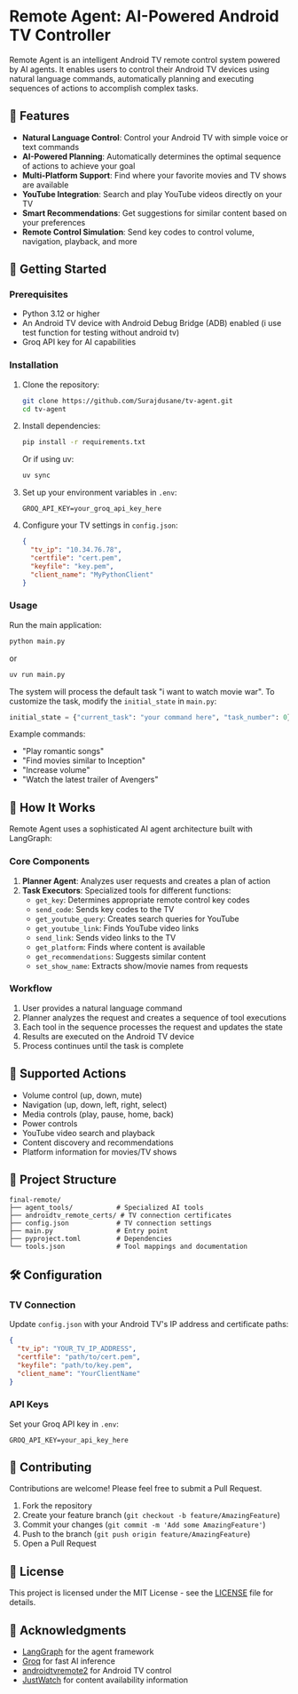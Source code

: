 # Remote Agent: AI-Powered Android TV Controller

Remote Agent is an intelligent Android TV remote control system powered by AI agents. It enables users to control their Android TV devices using natural language commands, automatically planning and executing sequences of actions to accomplish complex tasks.

## 🌟 Features

- **Natural Language Control**: Control your Android TV with simple voice or text commands
- **AI-Powered Planning**: Automatically determines the optimal sequence of actions to achieve your goal
- **Multi-Platform Support**: Find where your favorite movies and TV shows are available
- **YouTube Integration**: Search and play YouTube videos directly on your TV
- **Smart Recommendations**: Get suggestions for similar content based on your preferences
- **Remote Control Simulation**: Send key codes to control volume, navigation, playback, and more

## 🚀 Getting Started

### Prerequisites

- Python 3.12 or higher
- An Android TV device with Android Debug Bridge (ADB) enabled (i use test function for testing without android tv)
- Groq API key for AI capabilities

### Installation

1. Clone the repository:
   ```bash
   git clone https://github.com/Surajdusane/tv-agent.git
   cd tv-agent
   ```

2. Install dependencies:
   ```bash
   pip install -r requirements.txt
   ```
   Or if using uv:
   ```bash
   uv sync
   ```

3. Set up your environment variables in `.env`:
   ```env
   GROQ_API_KEY=your_groq_api_key_here
   ```

4. Configure your TV settings in `config.json`:
   ```json
   {
     "tv_ip": "10.34.76.78",
     "certfile": "cert.pem",
     "keyfile": "key.pem",
     "client_name": "MyPythonClient"
   }
   ```

### Usage

Run the main application:
```bash
python main.py 
```
or

```bash
uv run main.py 
```

The system will process the default task "i want to watch movie war". To customize the task, modify the `initial_state` in `main.py`:
```python
initial_state = {"current_task": "your command here", "task_number": 0}
```

Example commands:
- "Play romantic songs"
- "Find movies similar to Inception"
- "Increase volume"
- "Watch the latest trailer of Avengers"

## 🧠 How It Works

Remote Agent uses a sophisticated AI agent architecture built with LangGraph:

### Core Components

1. **Planner Agent**: Analyzes user requests and creates a plan of action
2. **Task Executors**: Specialized tools for different functions:
   - `get_key`: Determines appropriate remote control key codes
   - `send_code`: Sends key codes to the TV
   - `get_youtube_query`: Creates search queries for YouTube
   - `get_youtube_link`: Finds YouTube video links
   - `send_link`: Sends video links to the TV
   - `get_platform`: Finds where content is available
   - `get_recommendations`: Suggests similar content
   - `set_show_name`: Extracts show/movie names from requests

### Workflow

1. User provides a natural language command
2. Planner analyzes the request and creates a sequence of tool executions
3. Each tool in the sequence processes the request and updates the state
4. Results are executed on the Android TV device
5. Process continues until the task is complete

## 🔧 Supported Actions

- Volume control (up, down, mute)
- Navigation (up, down, left, right, select)
- Media controls (play, pause, home, back)
- Power controls
- YouTube video search and playback
- Content discovery and recommendations
- Platform information for movies/TV shows

## 📁 Project Structure

```
final-remote/
├── agent_tools/           # Specialized AI tools
├── androidtv_remote_certs/ # TV connection certificates
├── config.json            # TV connection settings
├── main.py                # Entry point
├── pyproject.toml         # Dependencies
└── tools.json             # Tool mappings and documentation
```

## 🛠️ Configuration

### TV Connection

Update `config.json` with your Android TV's IP address and certificate paths:
```json
{
  "tv_ip": "YOUR_TV_IP_ADDRESS",
  "certfile": "path/to/cert.pem",
  "keyfile": "path/to/key.pem",
  "client_name": "YourClientName"
}
```

### API Keys

Set your Groq API key in `.env`:
```env
GROQ_API_KEY=your_api_key_here
```

## 🤝 Contributing

Contributions are welcome! Please feel free to submit a Pull Request.

1. Fork the repository
2. Create your feature branch (`git checkout -b feature/AmazingFeature`)
3. Commit your changes (`git commit -m 'Add some AmazingFeature'`)
4. Push to the branch (`git push origin feature/AmazingFeature`)
5. Open a Pull Request

## 📄 License

This project is licensed under the MIT License - see the [LICENSE](LICENSE) file for details.

## 🙏 Acknowledgments

- [LangGraph](https://github.com/langchain-ai/langgraph) for the agent framework
- [Groq](https://groq.com/) for fast AI inference
- [androidtvremote2](https://github.com/tronikos/androidtvremote2) for Android TV control
- [JustWatch](https://www.justwatch.com/) for content availability information